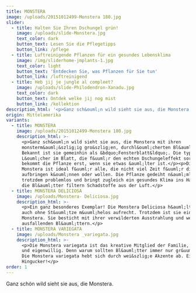 ```yaml
---
title: MONSTERA
image: /uploads/20151012499-Monstera 180.jpg
slider:
  - title: Halten Sie Ihren Dschungel grün!
    image: /uploads/slide-Monstera.jpg
    text_color: dark
    button_text: Lesen Sie die Pflegetipps
    button_link: /pflege
  - title: Luftreinigende Pflanzen für ein gesundes Lebensklima
    image: /img/sliderhome-jmplants-1.jpg
    text_color: light
    button_text: 'Entdecken Sie, was Pflanzen für Sie tun'
    button_link: /luftreinigend
  - title: Heb jij je jungle al compleet?
    image: /uploads/slide-Philodendron-Xanadu.jpg
    text_color: dark
    button_text: Ontdek welke jij nog mist
    button_link: /kollektion
description_html: '<p>Ganz sch&ouml;n wild sieht sie aus, die Monstera.</p>'
origin: Mittelamerika
variants:
  - title: MONSTERA
    image: /uploads/20151012499-Monstera 180.jpg
    description_html: >-
      <p>Ganz sch&ouml;n wild sieht sie aus, die Monstera mit ihren
      monsterm&auml;&szlig;ig gro&szlig;en, durchl&ouml;cherten Bl&auml;ttern.
      Bekannt ist sie gemeinhin als &bdquo;Fensterblatt&ldquo;. Die typischen
      L&ouml;cher im Blatt, die f&uuml;r den echten Dschungeleffekt sorgen,
      bekommt die Pflanze erst, wenn sie etwas &auml;lter ist.</p><p>Die
      Monstera ist ideal f&uuml;r alle, die nicht viel Zeit f&uuml;r die Pflege
      aufbringen k&ouml;nnen oder wollen. Die Pflanze gedeiht n&auml;mlich
      trotzdem problemlos und bringt zugleich ein gesundes Klima ins Haus, denn
      die Bl&auml;tter filtern Schadstoffe aus der Luft.</p>
  - title: MONSTERA DELICIOSA
    image: /uploads/Monstera- Deliciosa.jpg
    description_html: >-
      <p>Ein ganz besonderes Exemplar! Die Monstera Deliciosa h&auml;lt sich
      auch ohne St&uuml;tze m&uuml;helos aufrecht. Trotzdem ist sie eine echte
      Monstera. Sie besticht mit ihrer verwilderten Ausstrahlung und weit
      ausfallenden Bl&auml;ttern.</p>
  - title: MONSTERA VARIEGATA
    image: /uploads/Monstera _variegata.jpg
    description_html: >-
      <p>Die Monstera variegata ist das kreative Mitglied der Familie, originell
      und eigenwillig. Denn warum sollten Bl&auml;tter immer nur gr&uuml;n sein?
      Die Monstera variegata hebt sich durch wei&szlig;e Akzente ab. Ein
      Hingucker!</p>
order: 1
---
```



Ganz schön wild sieht sie aus, die Monstera.